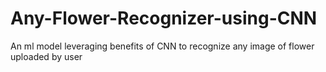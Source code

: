# Any-Flower-Recognizer-using-CNN
An ml model leveraging benefits of CNN to recognize any image of flower uploaded by user
